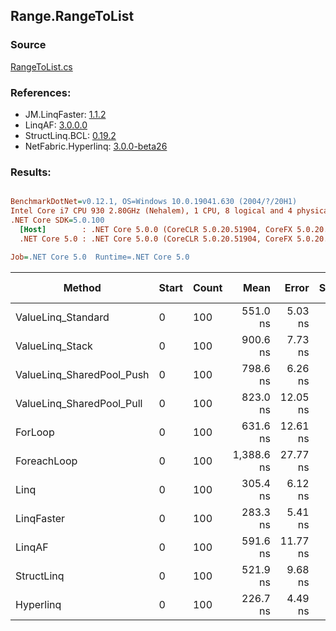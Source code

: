 ﻿## Range.RangeToList

### Source
[RangeToList.cs](../LinqBenchmarks/Range/RangeToList.cs)

### References:
- JM.LinqFaster: [1.1.2](https://www.nuget.org/packages/JM.LinqFaster/1.1.2)
- LinqAF: [3.0.0.0](https://www.nuget.org/packages/LinqAF/3.0.0.0)
- StructLinq.BCL: [0.19.2](https://www.nuget.org/packages/StructLinq.BCL/0.19.2)
- NetFabric.Hyperlinq: [3.0.0-beta26](https://www.nuget.org/packages/NetFabric.Hyperlinq/3.0.0-beta26)

### Results:
``` ini

BenchmarkDotNet=v0.12.1, OS=Windows 10.0.19041.630 (2004/?/20H1)
Intel Core i7 CPU 930 2.80GHz (Nehalem), 1 CPU, 8 logical and 4 physical cores
.NET Core SDK=5.0.100
  [Host]        : .NET Core 5.0.0 (CoreCLR 5.0.20.51904, CoreFX 5.0.20.51904), X64 RyuJIT
  .NET Core 5.0 : .NET Core 5.0.0 (CoreCLR 5.0.20.51904, CoreFX 5.0.20.51904), X64 RyuJIT

Job=.NET Core 5.0  Runtime=.NET Core 5.0  

```
|                    Method | Start | Count |       Mean |    Error |   StdDev |     Median | Ratio | RatioSD |  Gen 0 | Gen 1 | Gen 2 | Allocated |
|-------------------------- |------ |------ |-----------:|---------:|---------:|-----------:|------:|--------:|-------:|------:|------:|----------:|
|        ValueLinq_Standard |     0 |   100 |   551.0 ns |  5.03 ns |  4.20 ns |   550.3 ns |  0.87 |    0.02 | 0.1087 |     - |     - |     456 B |
|           ValueLinq_Stack |     0 |   100 |   900.6 ns |  7.73 ns |  7.23 ns |   902.4 ns |  1.43 |    0.03 | 0.1659 |     - |     - |     696 B |
| ValueLinq_SharedPool_Push |     0 |   100 |   798.6 ns |  6.26 ns |  5.85 ns |   798.0 ns |  1.26 |    0.02 | 0.1087 |     - |     - |     456 B |
| ValueLinq_SharedPool_Pull |     0 |   100 |   823.0 ns | 12.05 ns | 11.27 ns |   828.8 ns |  1.30 |    0.02 | 0.1087 |     - |     - |     456 B |
|                   ForLoop |     0 |   100 |   631.6 ns | 12.61 ns | 11.79 ns |   631.8 ns |  1.00 |    0.00 | 0.2823 |     - |     - |    1184 B |
|               ForeachLoop |     0 |   100 | 1,388.6 ns | 27.77 ns | 43.23 ns | 1,403.4 ns |  2.18 |    0.09 | 0.2956 |     - |     - |    1240 B |
|                      Linq |     0 |   100 |   305.4 ns |  6.12 ns |  7.74 ns |   309.8 ns |  0.48 |    0.01 | 0.1183 |     - |     - |     496 B |
|                LinqFaster |     0 |   100 |   283.3 ns |  5.41 ns |  5.79 ns |   282.5 ns |  0.45 |    0.01 | 0.2103 |     - |     - |     880 B |
|                    LinqAF |     0 |   100 |   591.6 ns | 11.77 ns | 21.81 ns |   601.2 ns |  0.94 |    0.03 | 0.1087 |     - |     - |     456 B |
|                StructLinq |     0 |   100 |   521.9 ns |  9.68 ns |  9.51 ns |   525.8 ns |  0.83 |    0.02 | 0.1087 |     - |     - |     456 B |
|                 Hyperlinq |     0 |   100 |   226.7 ns |  4.49 ns |  6.58 ns |   225.6 ns |  0.36 |    0.01 | 0.1166 |     - |     - |     488 B |

